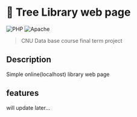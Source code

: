 # :book: Tree Library web page
![PHP](https://img.shields.io/badge/php-%23777BB4.svg?style=for-the-badge&logo=php&logoColor=white) ![Apache](https://img.shields.io/badge/apache-%23D42029.svg?style=for-the-badge&logo=apache&logoColor=white)
> CNU Data base course final term project

## Description
Simple online(localhost) library web page


## features
will update later...
